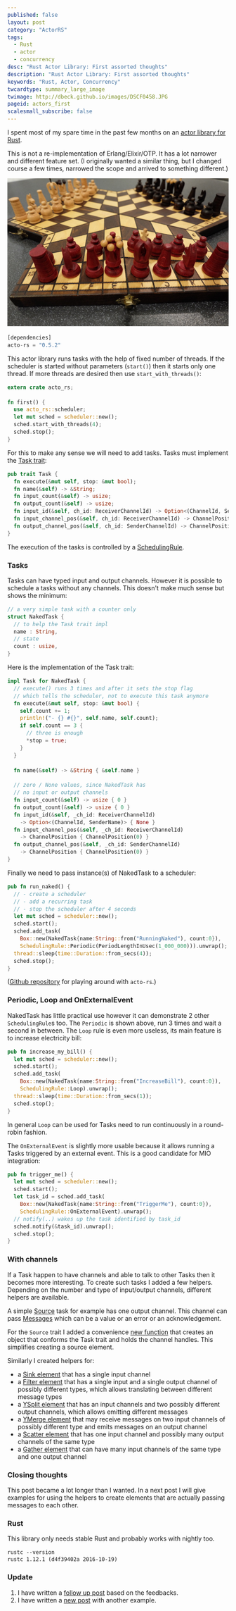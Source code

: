 ```yaml
---
published: false
layout: post
category: "ActorRS"
tags:
  - Rust
  - actor
  - concurrency
desc: "Rust Actor Library: First assorted thoughts"
description: "Rust Actor Library: First assorted thoughts"
keywords: "Rust, Actor, Concurrency"
twcardtype: summary_large_image
twimage: http://dbeck.github.io/images/DSCF0458.JPG
pageid: actors_first
scalesmall_subscribe: false
---
```


I spent most of my spare time in the past few months on an [actor library for Rust](https://github.com/dbeck/acto-rs).

This is not a re-implementation of Erlang/Elixir/OTP. It has a lot narrower and different feature set. (I originally wanted a similar thing, but I changed course a few times, narrowed the scope and arrived to something different.)

![first](/images/DSCF0458.JPG)

```rust
[dependencies]
acto-rs = "0.5.2"
```

This actor library runs tasks with the help of fixed number of threads. If the scheduler is started without parameters (`start()`) then it starts only one thread. If more threads are desired then use `start_with_threads()`:

```rust
extern crate acto_rs;

fn first() {
  use acto_rs::scheduler;
  let mut sched = scheduler::new();
  sched.start_with_threads(4);
  sched.stop();
}
```

For this to make any sense we will need to add tasks. Tasks must implement the [Task trait](https://github.com/dbeck/acto-rs/blob/master/src/lib.rs#L83):

```rust
pub trait Task {
  fn execute(&mut self, stop: &mut bool);
  fn name(&self) -> &String;
  fn input_count(&self) -> usize;
  fn output_count(&self) -> usize;
  fn input_id(&self, ch_id: ReceiverChannelId) -> Option<(ChannelId, SenderName)>;
  fn input_channel_pos(&self, ch_id: ReceiverChannelId) -> ChannelPosition;
  fn output_channel_pos(&self, ch_id: SenderChannelId) -> ChannelPosition;
}
```

The execution of the tasks is controlled by a [SchedulingRule](https://github.com/dbeck/acto-rs/blob/master/src/lib.rs#L67).

### Tasks

Tasks can have typed input and output channels. However it is possible to schedule a tasks without any channels. This doesn't make much sense but shows the minimum:

```rust
// a very simple task with a counter only
struct NakedTask {
  // to help the Task trait impl
  name : String,
  // state
  count : usize,
}
```

Here is the implementation of the Task trait:

```rust
impl Task for NakedTask {
  // execute() runs 3 times and after it sets the stop flag
  // which tells the scheduler, not to execute this task anymore
  fn execute(&mut self, stop: &mut bool) {
    self.count += 1;
    println!("- {} #{}", self.name, self.count);
    if self.count == 3 {
      // three is enough
      *stop = true;
    }
  }

  fn name(&self) -> &String { &self.name }

  // zero / None values, since NakedTask has
  // no input or output channels
  fn input_count(&self) -> usize { 0 }
  fn output_count(&self) -> usize { 0 }
  fn input_id(&self, _ch_id: ReceiverChannelId)
    -> Option<(ChannelId, SenderName)> { None }
  fn input_channel_pos(&self, _ch_id: ReceiverChannelId)
    -> ChannelPosition { ChannelPosition(0) }
  fn output_channel_pos(&self, _ch_id: SenderChannelId)
    -> ChannelPosition { ChannelPosition(0) }
}
```

Finally we need to pass instance(s) of NakedTask to a scheduler:

```rust
pub fn run_naked() {
  // - create a scheduler
  // - add a recurring task
  // - stop the scheduler after 4 seconds
  let mut sched = scheduler::new();
  sched.start();
  sched.add_task(
    Box::new(NakedTask{name:String::from("RunningNaked"), count:0}),
    SchedulingRule::Periodic(PeriodLengthInUsec(1_000_000))).unwrap();
  thread::sleep(time::Duration::from_secs(4));
  sched.stop();
}
```

([Github repository](https://github.com/dbeck/acto-rs-playground/blob/master/src/naked.rs) for playing around with `acto-rs`.)

### Periodic, Loop and OnExternalEvent

NakedTask has little practical use however it can demonstrate 2 other `SchedulingRule`s too. The `Periodic` is shown above, run 3 times and wait a second in between. The `Loop` rule is even more useless, its main feature is to increase electricity bill:

```rust
pub fn increase_my_bill() {
  let mut sched = scheduler::new();
  sched.start();
  sched.add_task(
    Box::new(NakedTask{name:String::from("IncreaseBill"), count:0}),
    SchedulingRule::Loop).unwrap();
  thread::sleep(time::Duration::from_secs(1));
  sched.stop();
}
```

In general `Loop` can be used for Tasks need to run continuously in a round-robin fashion.

The `OnExternalEvent` is slightly more usable because it allows running a Tasks triggered by an external event. This is a good candidate for MIO integration:

```rust
pub fn trigger_me() {
  let mut sched = scheduler::new();
  sched.start();
  let task_id = sched.add_task(
    Box::new(NakedTask{name:String::from("TriggerMe"), count:0}),
    SchedulingRule::OnExternalEvent).unwrap();
  // notify(..) wakes up the task identified by task_id
  sched.notify(&task_id).unwrap();
  sched.stop();
}
```

### With channels

If a Task happen to have channels and able to talk to other Tasks then it becomes more interesting. To create such tasks I added a few helpers. Depending on the number and type of input/output channels, different helpers are available.

A simple [Source](https://github.com/dbeck/acto-rs/blob/0.5.2/src/elem/source.rs#L5) task for example has one output channel. This channel can pass [Messages](https://github.com/dbeck/acto-rs/blob/0.5.2/src/lib.rs#L45) which can be a value or an error or an acknowledgement.

For the `Source` trait I added a convenience [new function](https://github.com/dbeck/acto-rs/blob/0.5.2/src/elem/source.rs#L15) that creates an object that conforms the Task trait and holds the channel handles. This simplifies creating a source element.

Similarly I created helpers for:

- a [Sink element](https://github.com/dbeck/acto-rs/blob/0.5.2/src/elem/sink.rs#L4) that has a single input channel
- a [Filter element](https://github.com/dbeck/acto-rs/blob/0.5.2/src/elem/filter.rs#L7) that has a single input and a single output channel of possibly different types, which allows translating between different message types
- a [YSplit element](https://github.com/dbeck/acto-rs/blob/0.5.2/src/elem/ysplit.rs#L7) that has an input channels and two possibly different output channels, which allows emitting different messages
- a [YMerge element](https://github.com/dbeck/acto-rs/blob/0.5.2/src/elem/ymerge.rs#L7) that may receive messages on two input channels of possibly different type and emits messages on an output channel
- a [Scatter element](https://github.com/dbeck/acto-rs/blob/0.5.2/src/elem/scatter.rs#L7) that has one input channel and possibly many output channels of the same type
- a [Gather element](https://github.com/dbeck/acto-rs/blob/0.5.2/src/elem/gather.rs#L7) that can have many input channels of the same type and one output channel

### Closing thoughts

This post became a lot longer than I wanted. In a next post I will give examples for using the helpers to create elements that are actually passing messages to each other.

### Rust

This library only needs stable Rust and probably works with nightly too.

```
rustc --version
rustc 1.12.1 (d4f39402a 2016-10-19)
```

### Update

1. I have written a [follow up post](/Rust-Actor-Library-Follow-up/) based on the feedbacks.
2. I have written a [new post](/Example-Source-and-Sink/) with another example.
